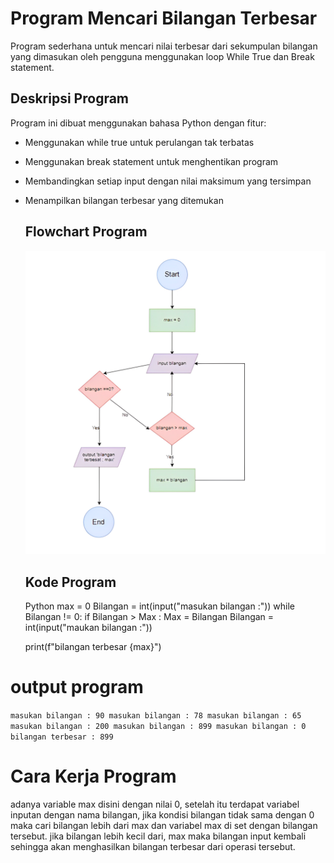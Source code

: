 # Program Mencari Bilangan Terbesar
Program sederhana untuk mencari nilai terbesar dari sekumpulan bilangan yang dimasukan oleh pengguna menggunakan loop 
While True dan Break statement. 
## Deskripsi Program 
Program ini dibuat menggunakan bahasa Python dengan fitur:

- Menggunakan while true untuk perulangan tak terbatas
- Menggunakan break statement untuk menghentikan program
- Membandingkan setiap input dengan nilai maksimum yang tersimpan
- Menampilkan bilangan terbesar yang ditemukan

  ## Flowchart Program
  ![Flowchart](Flowchat.png)

  ## Kode Program
  Python
  max = 0
  Bilangan = int(input("masukan bilangan :"))
  while Bilangan != 0:
    if Bilangan > Max :
      Max = Bilangan
  Bilangan = int(input("maukan bilangan :"))

  print(f"bilangan terbesar {max}")
  
  

# output program
`
masukan bilangan : 90
masukan bilangan : 78
masukan bilangan : 65
masukan bilangan : 200
masukan bilangan : 899
masukan bilangan : 0
bilangan terbesar : 899
`

# Cara Kerja Program 
adanya variable max disini dengan nilai 0, setelah itu terdapat variabel inputan dengan nama bilangan, jika kondisi
bilangan tidak sama dengan 0 maka cari bilangan lebih dari max dan variabel max di set dengan bilangan tersebut. jika bilangan
lebih kecil dari, max maka bilangan input kembali sehingga akan menghasilkan bilangan terbesar dari operasi tersebut.
